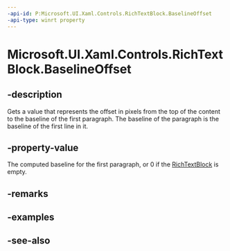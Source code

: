 ```yaml
---
-api-id: P:Microsoft.UI.Xaml.Controls.RichTextBlock.BaselineOffset
-api-type: winrt property
---
```


<!-- Property syntax
public double BaselineOffset { get; }
-->

# Microsoft.UI.Xaml.Controls.RichTextBlock.BaselineOffset

## -description
Gets a value that represents the offset in pixels from the top of the content to the baseline of the first paragraph. The baseline of the paragraph is the baseline of the first line in it.

## -property-value
The computed baseline for the first paragraph, or 0 if the [RichTextBlock](richtextblock.md) is empty.

## -remarks

## -examples

## -see-also
